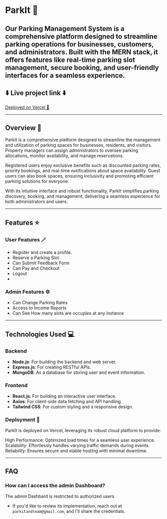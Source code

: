 # ParkIt 🎉
Our Parking Management System is a comprehensive platform designed to streamline parking operations for businesses, customers, and administrators. Built with the MERN stack, it offers features like real-time parking slot management, secure booking, and user-friendly interfaces for a seamless experience.
---

## ⬇️ Live project link ⬇️  
[Deployed on Vercel 🔗](https://parkit-olive.vercel.app/ )  

---

## Overview 📑  
ParkIt is a comprehensive platform designed to streamline the management and utilization of parking spaces for businesses, residents, and visitors. Property managers can assign administrators to oversee parking allocations, monitor availability, and manage reservations.

Registered users enjoy exclusive benefits such as discounted parking rates, priority bookings, and real-time notifications about space availability. Guest users can also book spaces, ensuring inclusivity and promoting efficient parking solutions for everyone.

With its intuitive interface and robust functionality, ParkIt simplifies parking discovery, booking, and management, delivering a seamless experience for both administrators and users.

---

## Features ⭐  

### User Features 🪄  
- Register and create a profile.  
- Reserve a Parking Slot
- Can Submit Feedback Form
- Can Pay and Checkout
- Logout
- 

### Admin Features ⚙️  
- Can Change Parking Rates
- Access to Income Reports
- Can See How many slots are occupies at any instance 

---

## Technologies Used 💻  

### Backend  
- **Node.js**: For building the backend and web server.  
- **Express.js**: For creating RESTful APIs.  
- **MongoDB**: As a database for storing user and event information.  

### Frontend  
- **React.js**: For building an interactive user interface.  
- **Axios**: For client-side data fetching and API handling.  
- **Tailwind CSS**: For custom styling and a responsive design.  

### Deployment 🚀  

ParkIt is deployed on Vercel, leveraging its robust cloud platform to provide:

High Performance: Optimized load times for a seamless user experience.
Scalability: Effortlessly handles varying traffic demands during events.
Reliability: Ensures secure and stable hosting with minimal downtime.

---

## FAQ  
### How can I access the admin Dashboard?  
The admin Dashbard is restricted to authorized users
-  If you'd like to review its implementation, reach out at `parkitandteam@gmail.com`, and I'll share the credentials.  

